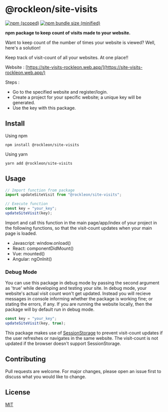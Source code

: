 # @rockleon/site-visits

[![npm (scoped)](https://img.shields.io/npm/v/@rockleon/site-visits.svg)](https://www.npmjs.com/package/@rockleon/site-visits)
[![npm bundle size (minified)](https://img.shields.io/bundlephobia/min/@rockleon/site-visits.svg)](https://www.npmjs.com/package/@rockleon/site-visits)

**npm package to keep count of visits made to your website.**

Want to keep count of the number of times your website is viewed? Well, here's a solution!

Keep track of visit-count of all your websites. At one place!!

Website : [https://site-visits-rockleon.web.app/](https://site-visits-rockleon.web.app/)

Steps :
- Go to the specified website and register/login.
- Create a project for your specific website; a unique key will be generated.
- Use the key with this package.


## Install

Using npm
```
npm install @rockleon/site-visits
```
Using yarn
```
yarn add @rockleon/site-visits
```

## Usage

```js
// Import function from package
import updateSiteVisit from "@rockleon/site-visits";

// Execute function
const key = "your_key";
updateSiteVisit(key);
```

Import and call this function in the main page/app/index of your project in the following functions, so that the visit-count updates when your main page is loaded.
- Javascript: window.onload()
- React: componentDidMount()
- Vue: mounted()
- Angular: ngOnInit()

### Debug Mode
You can use this package in debug mode by passing the second argument as 'true' while developing and testing your site.
In debug mode, your website's actual visit count won't get updated.
Instead you will recieve messages in console informing whether the package is working fine; or stating the errors, if any.
If you are running the website locally, then the package will by default run in debug mode.

```js
const key = "your_key";
updateSiteVisit(key, true);
```

This package makes use of [SessionStorage](https://developer.mozilla.org/en-US/docs/Web/API/Window/sessionStorage) to prevent visit-count updates if the user refreshes or navigates in the same website. The visit-count is not updated if the browser doesn't support SessionStorage.

## Contributing
Pull requests are welcome. For major changes, please open an issue first to discuss what you would like to change.

## License
[MIT](https://choosealicense.com/licenses/mit/)